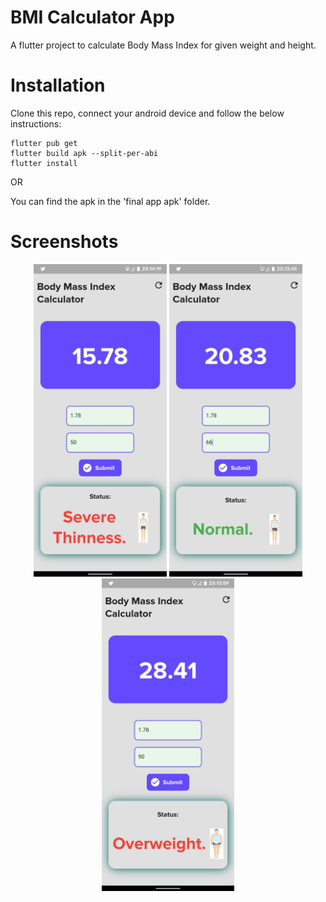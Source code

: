 # BMI Calculator App

A flutter project to calculate Body Mass Index for given weight and height.

# Installation

Clone this repo, connect your android device and follow the below instructions:
```
flutter pub get 
flutter build apk --split-per-abi
flutter install
```

OR<br>

You can find the apk in the 'final app apk' folder.

# Screenshots

<p align='center'>
    <img src='screenshots/3.jpg' height='500'>
    <img src='screenshots/1.jpg' height='500'>
    <img src='screenshots/2.jpg' height='500'>
</p>